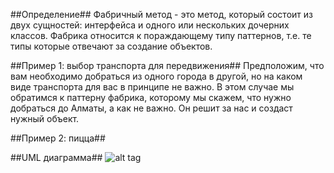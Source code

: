##Определение##
Фабричный метод - это метод, который состоит из двух сущностей: интерфейса и одного или нескольких дочерних классов. Фабрика относится к пораждающему типу паттернов, т.е. те типы которые отвечают за создание объектов. 

##Пример 1: выбор транспорта для передвижения##
Предположим, что вам необходимо добраться из одного города в другой, но на каком виде транспорта для вас в принципе не важно. В этом случае мы обратимся к паттерну фабрика, которому мы скажем, что нужно добраться до Алматы, а как не важно. Он решит за нас и создаст нужный объект.

##Пример 2: пицца##

##UML диаграмма##
![alt tag](https://github.com/tmdautov/design-patterns/blob/master/factory/uml.png)

